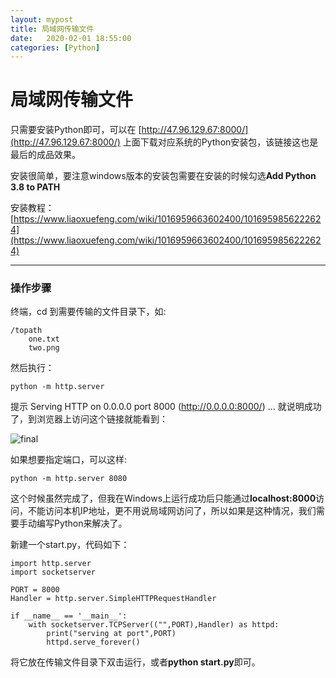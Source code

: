 ```yaml
---
layout: mypost
title: 局域网传输文件
date:   2020-02-01 18:55:00
categories: [Python]
---
```


# 局域网传输文件

只需要安装Python即可，可以在 [http://47.96.129.67:8000/](http://47.96.129.67:8000/) 上面下载对应系统的Python安装包，该链接这也是最后的成品效果。

安装很简单，要注意windows版本的安装包需要在安装的时候勾选**Add Python 3.8 to PATH**

安装教程：[https://www.liaoxuefeng.com/wiki/1016959663602400/1016959856222624](https://www.liaoxuefeng.com/wiki/1016959663602400/1016959856222624)



---

### 操作步骤

终端，cd 到需要传输的文件目录下，如:

```
/topath
	one.txt
	two.png
```

然后执行：

```
python -m http.server
```

提示 Serving HTTP on 0.0.0.0 port 8000 (http://0.0.0.0:8000/) ... 就说明成功了，到浏览器上访问这个链接就能看到：

![final](final.jpg)

如果想要指定端口，可以这样:

```
python -m http.server 8080
```

这个时候虽然完成了，但我在Windows上运行成功后只能通过**localhost:8000**访问，不能访问本机IP地址，更不用说局域网访问了，所以如果是这种情况，我们需要手动编写Python来解决了。

新建一个start.py，代码如下：

```
import http.server
import socketserver

PORT = 8000
Handler = http.server.SimpleHTTPRequestHandler

if __name__ == '__main__':
    with socketserver.TCPServer(("",PORT),Handler) as httpd:
        print("serving at port",PORT)
        httpd.serve_forever()
```

将它放在传输文件目录下双击运行，或者**python start.py**即可。